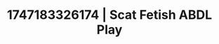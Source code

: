 ---
categories:
- ASMR tingles
- Respectful sex
- Artistic nudes
- Mid-century kink
- Hog tying
image: /assets/images/1747183326174.webp
layout: post
seo:
  description: Featured content with artistic ABDL Play, Scat Fetish. HD images available.
  keywords: ABDL Play, Scat Fetish
  og_image: /assets/images/1747183326174.webp
  schema_type: VisualArtwork
tags:
- ABDL Play
- Scat Fetish
- '#1747183326174'
title: 1747183326174 | Scat Fetish ABDL Play
---